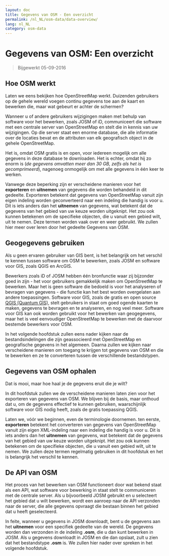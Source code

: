 ```yaml
---
layout: doc
title: Gegevens van OSM - Een overzicht
permalink: /nl_NL/osm-data/data-overview/
lang: nl_NL
category: osm-data
---
```


Gegevens van OSM: Een overzicht
==================


> Bijgewerkt 05-09-2016

<!--In dit gedeelte zullen we functies van OpenStreetMap bekijken, die ons beter laten begrijpen hoe de gegevens zijn gestructureerd, en hoe we ze het best kunnen gebruiken.-->

Hoe OSM werkt
--------------
Laten we eens bekijken hoe OpenStreetMap werkt. Duizenden gebruikers op de gehele wereld voegen continu gegevens toe aan de kaart en bewerken die, maar wat gebeurt er achter de schermen?  

Wanneer u of andere gebruikers wijzigingen maken met behulp van software voor het bewerken, zoals JOSM of iD, communiceert die software met een centrale server van OpenStreetMap en stelt die in kennis van uw wijzigingen. Op die server staat een enorme database, die alle informatie over de locaties bevat en de attributen van elk geografisch object in de gehele OpenStreetMap.  

Het is, omdat OSM gratis is en open, voor iedereen mogelijk om alle gegevens in deze database te downloaden. Het is echter, omdat hij zo enorm is (*de gegevens omvatten meer dan 30 GB, zelfs als het is gecomprimeerd*), nagenoeg onmogelijk om met alle gegevens in één keer te werken.  

Vanwege deze beperking zijn er verscheidene manieren voor het **exporteren** en **uitnemen** van gegevens die worden behandeld in dit gedeelte. Exporteren betekent dat gegevens van OpenStreetMap vanuit zijn eigen indeling worden geconverteerd naar een indeling die handig is voor u. Dit is iets anders dan het **uitnemen** van gegevens, wat betekent dat de gegevens van het gebied van uw keuze worden uitgeknipt. Het zou ook kunnen betekenen om de specifieke objecten, die u vanuit een gebied wilt, uit te nemen. Deze termen worden vaak over en weer gebruikt. We zullen hier meer over leren door het gedeelte Gegevens van OSM.  

Geogegevens gebruiken
--------------
Als u geen ervaren gebruiker van GIS bent, is het belangrijk om het verschil te kennen tussen software om OSM te bewerken, zoals JOSM en software voor GIS, zoals QGIS en ArcGIS.  

Bewerkers zoals iD of JOSM hebben één bronfunctie waar zij bijzonder goed in zijn - het voor gebruikers gemakkelijk maken om OpenStreetMap te bewerken. Maar het is geen software die bedoeld is voor het analyseren of bevragen van gegevens -
die functie kan het best worden overgelaten aan andere toepassingen. Software voor GIS, zoals de gratis en open source [QGIS (Quantum GIS)](http://www.qgis.org), stelt gebruikers in staat om goed ogende kaarten te maken, gegevens te bevragen en te analyseren, en nog veel meer. Software voor GIS kan ook worden gebruikt voor het bewerken van geogegevens, maar het is veel eenvoudiger OpenStreetMap te bewerken met de daarvoor bestemde bewerkers voor OSM.  

In het volgende hoofdstuk zullen eens nader kijken naar de bestandsindelingen die zijn geassocieerd met OpenStreetMap en geografische gegevens in het algemeen. Daarna zullen we kijken naar verscheidene manieren om toegang te krijgen tot gegevens van OSM en die te bewerken en ze te converteren tussen de verschillende bestandstypen.  


Gegevens van OSM ophalen
-----------------

Dat is mooi, maar hoe haal je de gegevens eruit die je wilt?  

In dit hoofdstuk zullen we de verscheidene manieren laten zien voor het exporteren van gegevens van OSM. We blijven bij de basis, maar onthoud dat u, om de gegevens effectief te kunnen gebruiken, waarschijnlijk software voor GIS nodig heeft,
zoals de gratis toepassing QGIS.  

Laten we, vóór we beginnen, even de terminologie doornemen. ten eerste, **exporteren** betekent het converteren van gegevens van OpenStreetMap vanuit zijn eigen XML-indeling naar een indeling die handig is voor u. Dit is iets anders dan het **uitnemen** van gegevens, wat betekent dat de gegevens van het gebied van uw keuze worden uitgeknipt. Het zou ook kunnen betekenen om de specifieke objecten, die u vanuit een gebied wilt, uit te nemen. We zullen deze termen regelmatig gebruiken in dit hoofdstuk en het is belangrijk het verschil te kennen.  

De API van OSM
------------
Het proces van het bewerken van OSM functioneert door wat bekend staat als een API, wat software voor bewerking in staat stelt te communiceren met de centrale server. Als u bijvoorbeeld JOSM gebruikt en u selecteert het gebied dat u wilt bewerken, wordt een aanroep naar de API verzonden naar de server, die alle gegevens opvraagt die bestaan binnen het gebied dat u heeft geselecteerd.  

In feite, wanneer u gegevens in JOSM downloadt, bent u de gegevens aan het **uitnemen** voor een specifiek gedeelte van de wereld. De gegevens worden dan verzonden in de indeling **.osm**, die u dan kunt bewerken in JOSM. Als u gegevens downloadt in JOSM en die dan opslaat, zult u zien dat het bestandstype **.osm** is. We zullen hier nader over spreken in het volgende hoofdstuk.  

